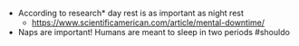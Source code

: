 - According to research* day rest is as important as night rest
	- https://www.scientificamerican.com/article/mental-downtime/
- Naps are important! Humans are meant to sleep in two periods #shouldo